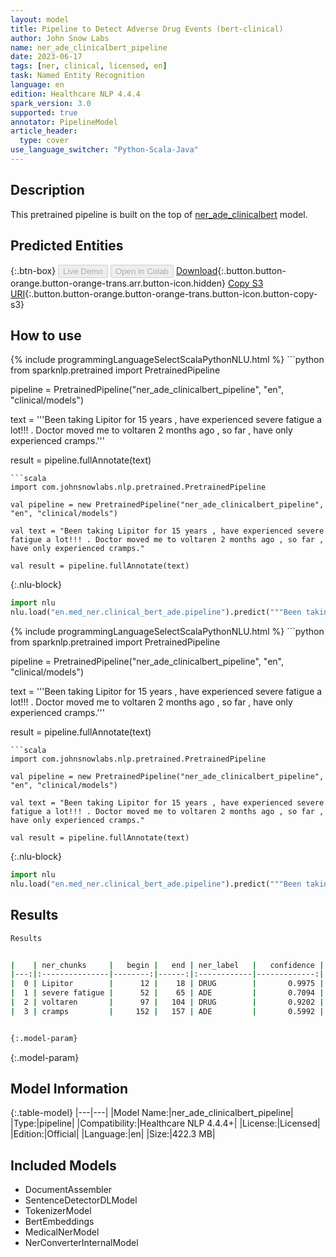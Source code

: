 ```yaml
---
layout: model
title: Pipeline to Detect Adverse Drug Events (bert-clinical)
author: John Snow Labs
name: ner_ade_clinicalbert_pipeline
date: 2023-06-17
tags: [ner, clinical, licensed, en]
task: Named Entity Recognition
language: en
edition: Healthcare NLP 4.4.4
spark_version: 3.0
supported: true
annotator: PipelineModel
article_header:
  type: cover
use_language_switcher: "Python-Scala-Java"
---
```


## Description

This pretrained pipeline is built on the top of [ner_ade_clinicalbert](https://nlp.johnsnowlabs.com/2021/04/01/ner_ade_clinicalbert_en.html) model.

## Predicted Entities



{:.btn-box}
<button class="button button-orange" disabled>Live Demo</button>
<button class="button button-orange" disabled>Open in Colab</button>
[Download](https://s3.amazonaws.com/auxdata.johnsnowlabs.com/clinical/models/ner_ade_clinicalbert_pipeline_en_4.4.4_3.0_1686980983680.zip){:.button.button-orange.button-orange-trans.arr.button-icon.hidden}
[Copy S3 URI](s3://auxdata.johnsnowlabs.com/clinical/models/ner_ade_clinicalbert_pipeline_en_4.4.4_3.0_1686980983680.zip){:.button.button-orange.button-orange-trans.button-icon.button-copy-s3}

## How to use

<div class="tabs-box" markdown="1">
{% include programmingLanguageSelectScalaPythonNLU.html %}
```python
from sparknlp.pretrained import PretrainedPipeline

pipeline = PretrainedPipeline("ner_ade_clinicalbert_pipeline", "en", "clinical/models")

text = '''Been taking Lipitor for 15 years , have experienced severe fatigue a lot!!! . Doctor moved me to voltaren 2 months ago , so far , have only experienced cramps.'''

result = pipeline.fullAnnotate(text)
```
```scala
import com.johnsnowlabs.nlp.pretrained.PretrainedPipeline

val pipeline = new PretrainedPipeline("ner_ade_clinicalbert_pipeline", "en", "clinical/models")

val text = "Been taking Lipitor for 15 years , have experienced severe fatigue a lot!!! . Doctor moved me to voltaren 2 months ago , so far , have only experienced cramps."

val result = pipeline.fullAnnotate(text)
```


{:.nlu-block}
```python
import nlu
nlu.load("en.med_ner.clinical_bert_ade.pipeline").predict("""Been taking Lipitor for 15 years , have experienced severe fatigue a lot!!! . Doctor moved me to voltaren 2 months ago , so far , have only experienced cramps.""")
```

</div>

<div class="tabs-box" markdown="1">
{% include programmingLanguageSelectScalaPythonNLU.html %}
```python
from sparknlp.pretrained import PretrainedPipeline

pipeline = PretrainedPipeline("ner_ade_clinicalbert_pipeline", "en", "clinical/models")

text = '''Been taking Lipitor for 15 years , have experienced severe fatigue a lot!!! . Doctor moved me to voltaren 2 months ago , so far , have only experienced cramps.'''

result = pipeline.fullAnnotate(text)
```
```scala
import com.johnsnowlabs.nlp.pretrained.PretrainedPipeline

val pipeline = new PretrainedPipeline("ner_ade_clinicalbert_pipeline", "en", "clinical/models")

val text = "Been taking Lipitor for 15 years , have experienced severe fatigue a lot!!! . Doctor moved me to voltaren 2 months ago , so far , have only experienced cramps."

val result = pipeline.fullAnnotate(text)
```

{:.nlu-block}
```python
import nlu
nlu.load("en.med_ner.clinical_bert_ade.pipeline").predict("""Been taking Lipitor for 15 years , have experienced severe fatigue a lot!!! . Doctor moved me to voltaren 2 months ago , so far , have only experienced cramps.""")
```
</div>

## Results

```bash
Results


|    | ner_chunks     |   begin |   end | ner_label   |   confidence |
|---:|:---------------|--------:|------:|:------------|-------------:|
|  0 | Lipitor        |      12 |    18 | DRUG        |       0.9975 |
|  1 | severe fatigue |      52 |    65 | ADE         |       0.7094 |
|  2 | voltaren       |      97 |   104 | DRUG        |       0.9202 |
|  3 | cramps         |     152 |   157 | ADE         |       0.5992 |


{:.model-param}
```

{:.model-param}
## Model Information

{:.table-model}
|---|---|
|Model Name:|ner_ade_clinicalbert_pipeline|
|Type:|pipeline|
|Compatibility:|Healthcare NLP 4.4.4+|
|License:|Licensed|
|Edition:|Official|
|Language:|en|
|Size:|422.3 MB|

## Included Models

- DocumentAssembler
- SentenceDetectorDLModel
- TokenizerModel
- BertEmbeddings
- MedicalNerModel
- NerConverterInternalModel